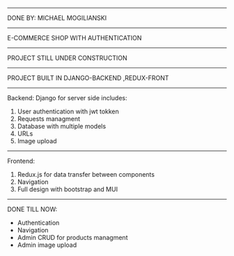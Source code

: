******************************************************************
DONE BY: MICHAEL MOGILIANSKI
******************************************************************
E-COMMERCE SHOP WITH AUTHENTICATION
******************************************************************
PROJECT STILL UNDER CONSTRUCTION
*****************************************************************
PROJECT BUILT IN DJANGO-BACKEND ,REDUX-FRONT 
*****************************************************************
Backend:
Django for server side 
includes:
1. User authentication with jwt tokken 
2. Requests managment
3. Database with multiple models 
4. URLs 
5. Image upload 
***************************************************************
Frontend:
1. Redux.js for data transfer between components
2. Navigation 
3. Full design with bootstrap and MUI 
******************************************************************

DONE TILL NOW:
* Authentication
* Navigation 
* Admin CRUD for products managment 
* Admin image upload 


